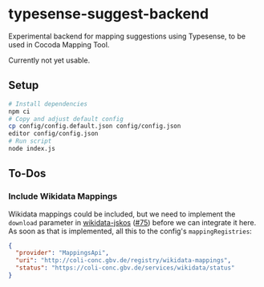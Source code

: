 # typesense-suggest-backend
Experimental backend for mapping suggestions using Typesense, to be used in Cocoda Mapping Tool.

Currently not yet usable.

## Setup

```bash
# Install dependencies
npm ci
# Copy and adjust default config
cp config/config.default.json config/config.json
editor config/config.json
# Run script
node index.js
```

## To-Dos

### Include Wikidata Mappings

Wikidata mappings could be included, but we need to implement the `download` parameter in [wikidata-jskos](https://github.com/gbv/wikidata-jskos) ([#75](https://github.com/gbv/wikidata-jskos/issues/75)) before we can integrate it here. As soon as that is implemented, all this to the config's `mappingRegistries`:

```json
{
  "provider": "MappingsApi",
  "uri": "http://coli-conc.gbv.de/registry/wikidata-mappings",
  "status": "https://coli-conc.gbv.de/services/wikidata/status"
}
```
